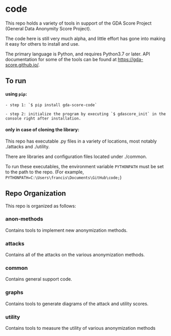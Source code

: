 # code

This repo holds a variety of tools in support of the GDA Score Project (General Data Anonymity Score Project).

The code here is still very much alpha, and little effort has gone into making it easy for others to install and use.

The primary language is Python, and requires Python3.7 or later. API documentation for some of the tools can be found at https://gda-score.github.io/.

## To run

#### using `pip`:
    - step 1: `$ pip install gda-score-code`
        
    - step 2: initialize the program by executing `$ gdascore_init` in the console right after installation.

#### only in case of cloning the library:

This repo has executable .py files in a variety of locations, most notably ./attacks and ./utility.

There are libraries and configuration files located under ./common.

To run these executables, the environment variable `PYTHONPATH` must be set to the path to the repo. (For example, `PYTHONPATH=C:\Users\francis\Documents\GitHub\code;`)


## Repo Organization

This repo is organized as follows:

### anon-methods

Contains tools to implement new anonymization methods.

### attacks

Contains all of the attacks on the various anonymization methods.

### common

Contains general support code.

### graphs

Contains tools to generate diagrams of the attack and utility scores.

### utility

Contains tools to measure the utility of various anonymization methods
